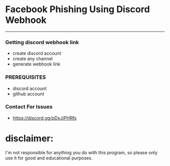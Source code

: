 # Facebook Phishing Using Discord Webhook

-------------------------------------------------------------------------------------------------------------------------------------------------------

### Getting discord webhook link
* create discord account
* create any channel
* generate webhook link

### PREREQUISITES
* discord account
* github account

### Contact For Issues 
* https://discord.gg/pDxJjPHRfs
 
# disclaimer:
  I'm not responsible for anything you do with this program, so please only use it for good and educational purposes.
